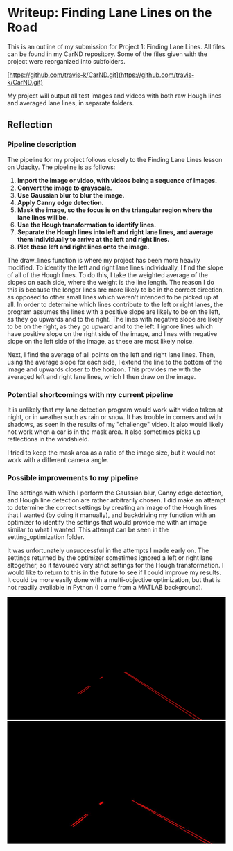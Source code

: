 # Writeup: Finding Lane Lines on the Road

This is an outline of my submission for Project 1: Finding Lane Lines. All files can be found in my CarND repository. Some of the files given with the project were reorganized into subfolders.

[https://github.com/travis-k/CarND.git](https://github.com/travis-k/CarND.git)

My project will output all test images and videos with both raw Hough lines and averaged lane lines, in separate folders. 

[//]: # (Image References)
[image1]: ./setting_optimization/desired_images/solidWhiteRight.jpg
[image2]: ./setting_optimization/test_images_output/solidWhiteCurve.jpg

## Reflection

### Pipeline description

The pipeline for my project follows closely to the Finding Lane Lines lesson on Udacity. The pipeline is as follows:

1. **Import the image or video, with videos being a sequence of images.**
2. **Convert the image to grayscale.**
3. **Use Gaussian blur to blur the image.**
4. **Apply Canny edge detection.**
5. **Mask the image, so the focus is on the triangular region where the lane lines will be.**
6. **Use the Hough transformation to identify lines.**
7. **Separate the Hough lines into left and right lane lines, and average them individually to arrive at the left and right lines.**
8. **Plot these left and right lines onto the image.**

The draw_lines function is where my project has been more heavily modified. To identify the left and right lane lines individually, I find the slope of all of the Hough lines. To do this, I take the weighted average of the slopes on each side, where the weight is the line length. The reason I do this is because the longer lines are more likely to be in the correct direction, as opposed to other small lines which weren't intended to be picked up at all. In order to determine which lines contribute to the left or right lanes, the program assumes the lines with a positive slope are likely to be on the left, as they go upwards and to the right. The lines with negative slope are likely to be on the right, as they go upward and to the left. I ignore lines which have positive slope on the right side of the image, and lines with negative slope on the left side of the image, as these are most likely noise. 

Next, I find the average of all points on the left and right lane lines. Then, using the average slope for each side, I extend the line to the bottom of the image and upwards closer to the horizon. This provides me with the averaged left and right lane lines, which I then draw on the image. 

### Potential shortcomings with my current pipeline

It is unlikely that my lane detection program would work with video taken at night, or in weather such as rain or snow. It has trouble in corners and with shadows, as seen in the results of my "challenge" video. It also would likely not work when a car is in the mask area. It also sometimes picks up reflections in the windshield. 

I tried to keep the mask area as a ratio of the image size, but it would not work with a different camera angle.

### Possible improvements to my pipeline

The settings with which I perform the Gaussian blur, Canny edge detection, and Hough line detection are rather arbitrarily chosen. I did make an attempt to determine the correct settings by creating an image of the Hough lines that I wanted (by doing it manually), and backdriving my function with an optimizer to identify the settings that would provide me with an image similar to what I wanted. This attempt can be seen in the setting_optimization folder.

It was unfortunately unsuccessful in the attempts I made early on. The settings returned by the optimizer sometimes ignored a left or right lane altogether, so it favoured very strict settings for the Hough transformation. I would like to return to this in the future to see if I could improve my results. It could be more easily done with a multi-objective optimization, but that is not readily available in Python (I come from a MATLAB background).

![Desired Hough Lines][image1]
![Output using Optimizer Settings][image2]